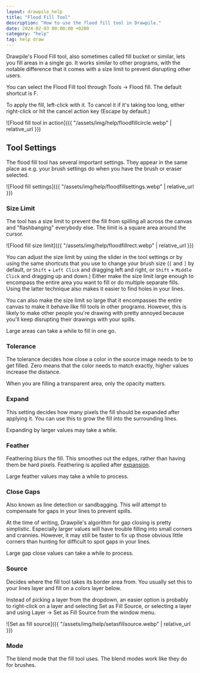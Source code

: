```yaml
---
layout: drawpile_help
title: "Flood Fill Tool"
description: "How to use the flood fill tool in Drawpile."
date: 2024-02-03 00:00:00 +0200
category: "help"
tag: help draw
---
```


Drawpile's Flood Fill tool, also sometimes called fill bucket or similar, lets you fill areas in a single go. It works similar to other programs, with the notable difference that it comes with a size limit to prevent disrupting other users.

You can select the Flood Fill tool through Tools → Flood fill. The default shortcut is F.

To apply the fill, left-click with it. To cancel it if it's taking too long, either right-click or hit the cancel action key (Escape by default.)

![Flood fill tool in action]({{ "/assets/img/help/floodfillcircle.webp" | relative_url }})

## Tool Settings

The flood fill tool has several important settings. They appear in the same place as e.g. your brush settings do when you have the brush or eraser selected.

![Flood fill settings]({{ "/assets/img/help/floodfillsettings.webp" | relative_url }})

### Size Limit

The tool has a size limit to prevent the fill from spilling all across the canvas and "flashbanging" everybody else. The limit is a square area around the cursor.

![Flood fill size limit]({{ "/assets/img/help/floodfillrect.webp" | relative_url }})

You can adjust the size limit by using the slider in the tool settings or by using the same shortcuts that you use to change your brush size (`[` and `]` by default, or `Shift` + `Left Click` and dragging left and right, or `Shift` + `Middle Click` and dragging up and down.) Either make the size limit large enough to encompass the entire area you want to fill or do multiple separate fills. Using the latter technique also makes it easier to find holes in your lines.

You can also make the size limit so large that it encompasses the entire canvas to make it behave like fill tools in other programs. However, this is likely to make other people you're drawing with pretty annoyed because you'll keep disrupting their drawings with your spills.

Large areas can take a while to fill in one go.

### Tolerance

The tolerance decides how close a color in the source image needs to be to get filled. Zero means that the color needs to match exactly, higher values increase the distance.

When you are filling a transparent area, only the opacity matters.

### Expand

This setting decides how many pixels the fill should be expanded after applying it. You can use this to grow the fill into the surrounding lines.

Expanding by larger values may take a while.

### Feather

Feathering blurs the fill. This smoothes out the edges, rather than having them be hard pixels. Feathering is applied after [expansion](#expand).

Large feather values may take a while to process.

### Close Gaps

Also known as line detection or sandbagging. This will attempt to compensate for gaps in your lines to prevent spills.

At the time of writing, Drawpile's algorithm for gap closing is pretty simplistic. Especially larger values will have trouble filling into small corners and crannies. However, it may still be faster to fix up those obvious little corners than hunting for difficult to spot gaps in your lines.

Large gap close values can take a while to process.

### Source

Decides where the fill tool takes its border area from. You usually set this to your lines layer and fill on a colors layer below.

Instead of picking a layer from the dropdown, an easier option is probably to right-click on a layer and selecting Set as Fill Source, or selecting a layer and using Layer → Set as Fill Source from the window menu.

![Set as fill source]({{ "/assets/img/help/setasfillsource.webp" | relative_url }})

### Mode

The blend mode that the fill tool uses. The blend modes work like they do for brushes.
